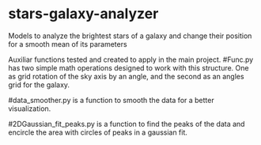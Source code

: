 # stars-galaxy-analyzer
Models to analyze the brightest stars of a galaxy and change their position for a smooth mean of its parameters




Auxiliar functions tested and created to apply in the main project. 
#Func.py has two simple math operations designed to work with this structure. One as grid rotation of the sky axis by an angle, and the second as an angles grid for the galaxy.

#data_smoother.py is a function to smooth the data for a better visualization.

#2DGaussian_fit_peaks.py is a function to find the peaks of the data and encircle the area with circles of peaks in a gaussian fit.
